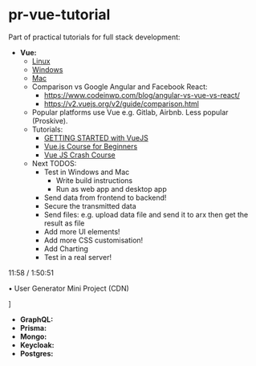 #  pr-vue-tutorial
Part of practical tutorials for full stack development:

- **Vue:**
  - [Linux](https://github.com/iaBIH/pr-vue-tutorial/blob/main/Ubuntu.md)
  - [Windows]()
  - [Mac]()
  - Comparison vs Google Angular and Facebook React:
    - https://www.codeinwp.com/blog/angular-vs-vue-vs-react/
    - https://v2.vuejs.org/v2/guide/comparison.html
  - Popular platforms use Vue e.g. Gitlab, Airbnb. Less popular (Proskive).  
  - Tutorials:
    - [GETTING STARTED with VueJS](https://academind.com/tutorials/vuejs-learning-the-basics)
    - [Vue.js Course for Beginners](https://www.youtube.com/watch?v=FXpIoQ_rT_c)
    - [Vue JS Crash Course](https://www.youtube.com/watch?v=qZXt1Aom3Cs&t=716s)
  - Next TODOS:
    - Test in Windows and Mac
      - Write build instructions
      - Run as web app and desktop app
    - Send data from frontend to backend!
    - Secure the transmitted data
    - Send files: e.g. upload data file and send it to arx then get the result as file 
    - Add more UI elements!
    - Add more CSS customisation!   
    - Add Charting
    - Test in a real server!

    
11:58 / 1:50:51

•
User Generator Mini Project (CDN)


]
- **GraphQL:**
- **Prisma:**
- **Mongo:**
- **Keycloak:**
- **Postgres:**
